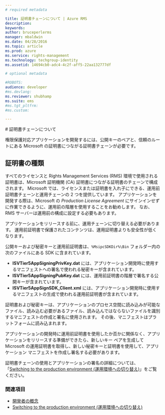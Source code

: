 ```yaml
---
# required metadata

title: 証明書チェーンについて | Azure RMS
description:
keywords:
author: bruceperlerms
manager: mbaldwin
ms.date: 04/28/2016
ms.topic: article
ms.prod: azure
ms.service: rights-management
ms.technology: techgroup-identity
ms.assetid: 14694cb0-adc4-4c2f-aff5-22aa132777df

# optional metadata

#ROBOTS:
audience: developer
#ms.devlang:
ms.reviewer: shubhamp
ms.suite: ems
#ms.tgt_pltfrm:
#ms.custom:

---
```


﻿# 証明書チェーンについて

権限保護対応アプリケーションを開発するには、公開キーのペアと、信頼のルートにある Microsoft の証明書につながる証明書チェーンが必要です。

## 証明書の種類

すべてのライセンスと Rights Management Services (RMS) 環境で使用される証明書は、Microsoft 証明機関 (CA) 証明書につながる証明書のチェーンで構成されます。 Microsoft では、ライセンスまたは証明書を入れ子にできる、運用前証明書チェーンと運用チェーンの 2 つを提供しています。 アプリケーションを開発する際は、Microsoft の *Production License Agreement* にサインインせずに作業できるように、運用前の階層を使用することをお勧めします。 なお、RMS サーバーは運用前の構成に設定する必要もあります。

アプリケーションをリリースする前に、運用チェーンに切り替える必要があります。 運用前証明書で保護されたコンテンツは、運用証明書よりも安全性が低くなります。

公開キーおよび秘密キーと運用前証明書は、`%MsipcSDKDir%\Bin` フォルダー内の次のファイルにある SDK に含まれています。

- **ISVTier5AppSigningPrivKey.dat** には、アプリケーション開発時に使用するマニフェストへの署名で使われる秘密キーが含まれています。
- **ISVTier5AppSigningPubKey.dat** には、運用前証明書の階層で署名する公開キーが含まれています。
- **ISVTier5AppSignSDK_Client.xml** には、アプリケーション開発時に使用するマニフェストの生成で使われる運用前証明書が含まれています。

 

証明書および秘密キーは、アプリケーションのプロセス空間に読み込みが可能なファイル、読み込む必要があるファイル、読み込んではならないファイルを識別するマニフェストの作成と署名に使用されます。 その後、マニフェストはプラットフォームに読み込まれます。

アプリケーションの開発時に運用前証明書を使用したか否かに関係なく、アプリケーションをリリースする準備ができたら、新しいキー ペアを生成して Microsoft の運用証明書を取得し、新しい秘密キーと証明書を使用して、アプリケーション マニフェストを作成し署名する必要があります。

証明書チェーンの使用とアプリケーションの署名の詳細については、「[Switching to the production environment (運用環境への切り替え)](switching-to-the-production-environment.md)」をご覧ください。

### 関連項目

* [開発者の概念](ad-rms-concepts-nav.md)
* [Switching to the production environment (運用環境への切り替え)](switching-to-the-production-environment.md)
 

 


<!--HONumber=Apr16_HO3-->


